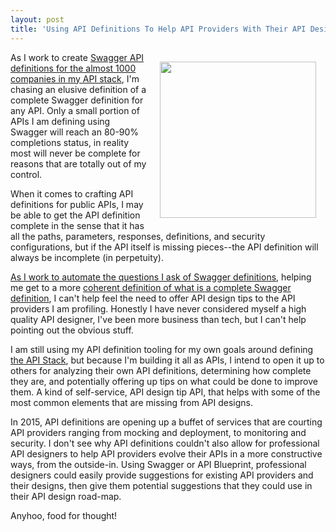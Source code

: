 ```yaml
---
layout: post
title: 'Using API Definitions To Help API Providers With Their API Design Roadmap'
---
```

<p><img style="padding: 15px;" src="https://s3.amazonaws.com/kinlane-productions/bw-icons/bw-journey.png" alt="" width="250" align="right" /></p>
<p>As I work to create <a href="http://theapistack.com/companies.html">Swagger API definitions for the almost 1000 companies in my API stack</a>, I'm chasing an elusive definition of a complete Swagger definition for any API. Only a small portion of APIs I am defining using Swagger will reach an 80-90% completions status, in reality most will never be complete for reasons that are totally out of my control.</p>
<p>When it comes to crafting API definitions for public APIs, I may be able to get the API definition complete in the sense that it has all the paths, parameters, responses, definitions, and security configurations, but if the API itself is missing pieces--the API definition will always be incomplete (in perpetuity).</p>
<p><a href="http://apievangelist.com/2015/06/09/my-new-api-for-asking-questions-of-apis--the-swagger-edition/">As I work to automate the questions I ask of Swagger definitions</a>, helping me get to a more <a href="http://apievangelist.com/2015/06/06/how-do-you-know-when-a-swagger-api-definition-is-complete/">coherent definition of what is a complete Swagger definition</a>, I can't help feel the need to offer API design tips to the API providers I am profiling. Honestly I have never considered myself a high quality API designer, I've been more business than tech, but I can't help pointing out the obvious stuff.&nbsp;</p>
<p>I am still using my API definition tooling for my own goals around defining <a href="http://theapistack.com">the API Stack</a>, but because I'm building it all as APIs, I intend to open it up to others for analyzing their own API definitions, determining how complete they are, and potentially offering up tips on what could be done to improve them. A kind of self-service, API design tip API, that helps with some of the most common elements that are missing from API designs.</p>
<p>In 2015, API definitions are opening up a buffet of services that are courting API providers ranging from mocking and deployment, to monitoring and security. I don't see why API definitions couldn't also allow for professional API designers to help API providers evolve their APIs in a more constructive ways, from the outside-in. Using Swagger or API Blueprint, professional designers could easily provide suggestions for existing API providers and their designs, then give them potential suggestions that they could use in their API design road-map.</p>
<p>Anyhoo, food for thought!</p>